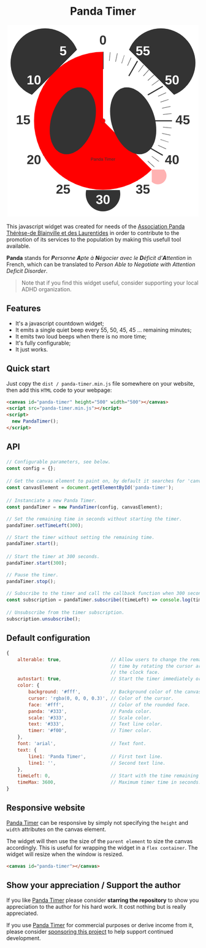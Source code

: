 <h1 align="center">
    Panda Timer
</h1>

<p align="center">
    <img src="panda-timer.png" alt="Panda Timer">
</p>

This javascript widget was created for needs of the [Association Panda Thérèse-de Blainville et des Laurentides](https://translate.google.com/translate?sl=fr&tl=en&u=pandatdb.com) in order to contribute to the promotion of its services to the population by making this usefull tool available.

**Panda** stands for ***P**ersonne **A**pte à **N**égocier avec le **D**éficit d’**A**ttention* in French, which can be translated to *Person Able to Negotiate with Attention Deficit Disorder*.

> Note that if you find this widget useful, consider supporting your local ADHD organization.

## Features

- It's a javascript countdown widget;
- It emits a single quiet beep every 55, 50, 45, 45 ... remaining minutes;
- It emits two loud beeps when there is no more time;
- It's fully configurable;
- It just works.

## Quick start

Just copy the `dist / panda-timer.min.js` file somewhere on your website, then add this `HTML` code to your webpage:

```html
<canvas id="panda-timer" height="500" width="500"></canvas>
<script src="panda-timer.min.js"></script>
<script>
  new PandaTimer();
</script>
```

## API

```javascript
// Configurable parameters, see below.
const config = {};

// Get the canvas element to paint on, by default it searches for 'canvas#panda-timer' if not specified.
const canvasElement = document.getElementById('panda-timer');

// Instanciate a new Panda Timer.
const pandaTimer = new PandaTimer(config, canvasElement);
```

```javascript
// Set the remaining time in seconds without starting the timer.
pandaTimer.setTimeLeft(300);
```

```javascript
// Start the timer without setting the remaining time.
pandaTimer.start();

// Start the timer at 300 seconds.
pandaTimer.start(300);
```

```javascript
// Pause the timer.
pandaTimer.stop();
```

```javascript
// Subscribe to the timer and call the callback function when 300 seconds left.
const subscription = pandaTimer.subscribe((timeLeft) => console.log(timeLeft), 300);

// Unsubscribe from the timer subscription.
subscription.unsubscribe();
```

## Default configuration

```javascript
{
    alterable: true,                  // Allow users to change the remaining
                                      // time by rotating the cursor around
                                      // the clock face.
    autostart: true,                  // Start the timer immediately or not.
    color: {
        background: '#fff',           // Background color of the canvas.
        cursor: 'rgba(0, 0, 0, 0.3)', // Color of the cursor.
        face: '#fff',                 // Color of the rounded face.
        panda: '#333',                // Panda color.
        scale: '#333',                // Scale color.
        text: '#333',                 // Text line color.
        timer: '#f00',                // Timer color.
    },
    font: 'arial',                    // Text font.
    text: {
        line1: 'Panda Timer',         // First text line.
        line1: '',                    // Second text line.
    },
    timeLeft: 0,                      // Start with the time remaining in seconds.
    timeMax: 3600,                    // Maximum timer time in seconds.
}
```

## Responsive website

[Panda Timer](https://github.com/chuot/panda-timer) can be responsive by simply not specifying the `height` and `width` attributes on the canvas element.

The widget will then use the size of the `parent element` to size the canvas accordingly. This is useful for wrapping the widget in a `flex container`. The widget will resize when the window is resized.

```html
<canvas id="panda-timer"></canvas>
```

## Show your appreciation / Support the author

If you like [Panda Timer](https://github.com/chuot/panda-timer) please consider **starring the repository** to show you appreciation to the author for his hard work. It cost nothing but is really appreciated.

If you use [Panda Timer](https://github.com/chuot/panda-timer) for commercial purposes or derive income from it, please consider [sponsoring this project](https://github.com/sponsors/chuot) to help support continued development.
